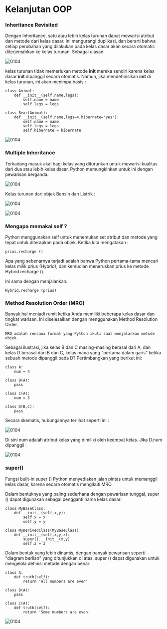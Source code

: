 # Kelanjutan OOP

### Inheritance Revisited

Dengan Inheritance, satu atau lebih kelas turunan dapat mewarisi atribut dan metode dari kelas dasar. Ini mengurangi duplikasi, dan berarti bahwa setiap perubahan yang dilakukan pada kelas dasar akan secara otomatis diterjemahkan ke kelas turunan. Sebagai ulasan:

![0104](https://github.com/MegaOktavian/rhymes/blob/master/gambar%20naive/01-04/latihan%201/Screenshot%20from%202020-03-05%2001-45-34.png)

kelas turunan tidak memerlukan metode __init__ mereka sendiri karena kelas dasar __init__ dipanggil secara otomatis. Namun, jika mendefinisikan __init__ di kelas turunan, ini akan menimpa basis :

    class Animal:
        def __init__(self,name,legs):
            self.name = name
            self.legs = legs

    class Bear(Animal):
        def __init__(self,name,legs=4,hibernate='yes'):
            self.name = name
            self.legs = legs
            self.hibernate = hibernate

![0104](https://github.com/MegaOktavian/rhymes/blob/master/gambar%20naive/01-04/latihan%201/Screenshot%20from%202020-03-05%2001-50-53.png)

### Multiple Inheritance

Terkadang masuk akal bagi kelas yang diturunkan untuk mewarisi kualitas dari dua atau lebih kelas dasar. Python memungkinkan untuk ini dengan pewarisan berganda.

![0104](https://github.com/MegaOktavian/rhymes/blob/master/gambar%20naive/01-04/latihan%201/Screenshot%20from%202020-03-05%2003-04-24.png)

Kelas turunan dari objek Bensin dan Listrik :

![0104](https://github.com/MegaOktavian/rhymes/blob/master/gambar%20naive/01-04/latihan%201/Screenshot%20from%202020-03-05%2003-16-18.png)

![0104](https://github.com/MegaOktavian/rhymes/blob/master/gambar%20naive/01-04/latihan%201/Screenshot%20from%202020-03-05%2003-16-47.png)

### Mengapa memakai self ?

 Python menggunakan self untuk menemukan set atribut dan metode yang tepat untuk diterapkan pada objek. Ketika kita mengatakan :

    prius.recharge ()

Apa yang sebenarnya terjadi adalah bahwa Python pertama-tama mencari kelas milik prius (Hybrid), dan kemudian meneruskan prius ke metode Hybrid.recharge ().

Ini sama dengan menjalankan:

    Hybrid.recharge (prius)

### Method Resolution Order (MRO)

Banyak hal menjadi rumit ketika Anda memiliki beberapa kelas dasar dan tingkat warisan. Ini diselesaikan dengan menggunakan Method Resolution Order.

    MRO adalah rencana formal yang Python ikuti saat menjalankan metode objek.

Sebagai ilustrasi, jika kelas B dan C masing-masing berasal dari A, dan kelas D berasal dari B dan C, kelas mana yang "pertama dalam garis" ketika sebuah metode dipanggil pada D?
Pertimbangkan yang berikut ini:

    class A:
        num = 4
        
    class B(A):
        pass

    class C(A):
        num = 5
        
    class D(B,C):
        pass

Secara skematis, hubungannya terlihat seperti ini :

![0104](https://github.com/MegaOktavian/rhymes/blob/master/gambar%20naive/01-04/latihan%201/Screenshot%20from%202020-03-05%2003-40-36.png)

Di sini num adalah atribut kelas yang dimiliki oleh keempat kelas.  Jika D.num dipanggil :

![0104](https://github.com/MegaOktavian/rhymes/blob/master/gambar%20naive/01-04/latihan%201/Screenshot%20from%202020-03-05%2003-43-36.png)

### super()

Fungsi built-in super () Python menyediakan jalan pintas untuk memanggil kelas dasar, karena secara otomatis mengikuti MRO.

Dalam bentuknya yang paling sederhana dengan pewarisan tunggal, super () dapat digunakan sebagai pengganti nama kelas dasar:

    class MyBaseClass:
        def __init__(self,x,y):
            self.x = x
            self.y = y
        
    class MyDerivedClass(MyBaseClass):
        def __init__(self,x,y,z):
            super().__init__(x,y)
            self.z = z

Dalam bentuk yang lebih dinamis, dengan banyak pewarisan seperti "diagram berlian" yang ditunjukkan di atas, super () dapat digunakan untuk mengelola definisi metode dengan benar:

    class A:
        def truth(self):
            return 'All numbers are even'
        
    class B(A):
        pass

    class C(A):
        def truth(self):
            return 'Some numbers are even'

![0104](https://github.com/MegaOktavian/rhymes/blob/master/gambar%20naive/01-04/latihan%201/Screenshot%20from%202020-03-05%2004-01-30.png)